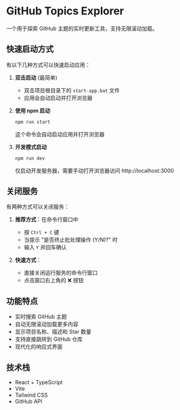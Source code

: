 # GitHub Topics Explorer

一个用于探索 GitHub 主题的实时更新工具，支持无限滚动加载。

## 快速启动方式

有以下几种方式可以快速启动应用：

1. **双击启动** (最简单)
   - 双击项目根目录下的 `start-app.bat` 文件
   - 应用会自动启动并打开浏览器

2. **使用 npm 启动**
   ```bash
   npm run start
   ```
   这个命令会自动启动应用并打开浏览器

3. **开发模式启动**
   ```bash
   npm run dev
   ```
   仅启动开发服务器，需要手动打开浏览器访问 http://localhost:3000

## 关闭服务

有两种方式可以关闭服务：

1. **推荐方式**：在命令行窗口中
   - 按 `Ctrl + C` 键
   - 当提示 "是否终止批处理操作 (Y/N)?" 时
   - 输入 `Y` 并回车确认

2. **快速方式**：
   - 直接关闭运行服务的命令行窗口
   - 点击窗口右上角的 ❌ 按钮

## 功能特点

- 实时搜索 GitHub 主题
- 自动无限滚动加载更多内容
- 显示项目名称、描述和 Star 数量
- 支持直接跳转到 GitHub 仓库
- 现代化的响应式界面

## 技术栈

- React + TypeScript
- Vite
- Tailwind CSS
- GitHub API 